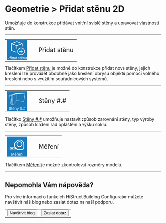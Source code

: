 
</head>


  <h1>Geometrie &gt; Přidat stěnu 2D</h1>
  <p>Umožňuje do konstrukce přidávat vnitřní svislé stěny a upravovat vlastnosti stěn.</p>

  <hr class="main"> <!-- Vodorovná čára jako oddělovač sekce -->

  <table>
    <tr>
      <td>
        <div style="position: relative; width: 64px; height: 64px;">
          <img src="img/MainInsert64x64.png" alt="MainInsert64x64.png" width="64" height="64">
          <div style="position: absolute; bottom: 0; width: 100%; background: none; color: white; font-size: 11px; text-align: center;">
            Přidat stěnu
          </div>
        </div>
      </td>
      <td style="vertical-align: middle; font-size: 20px; padding-left: 30px;">
        Přidat stěnu
      </td>
    </tr>
  </table>
  <p>Tlačítkem <u>Přidat stěnu</u> je možné do konstrukce přidat nové stěny, jejich kreslení lze provádět obdobně jako kreslení obrysu objektu pomocí volného kreslení nebo s využitím souřadnicových systémů.</p>

  <hr class="main"> <!-- Vodorovná čára jako oddělovač sekce -->

  <table>
    <tr>
      <td>
        <div style="position: relative; width: 64px; height: 64px;">
          <img src="img/WallIcon64x64.png" alt="WallIcon64x64.png" width="64" height="64">
          <div style="position: absolute; bottom: 0; width: 100%; background: none; color: white; font-size: 12px; text-align: center;">
            Stěny #.#
          </div>
        </div>
      </td>
      <td style="vertical-align: middle; font-size: 20px; padding-left: 30px;">
        Stěny #.#
      </td>
    </tr>
  </table> 
  <p>Tlačítko <u>Stěny #.#</u> umožňuje nastavit způsob zarovnání stěny, typ výroby stěny, způsob kladení řad opláštění a výšku soklu.</p>

  <hr class="main"> <!-- Vodorovná čára jako oddělovač sekce -->

  <table>
    <tr>
      <td>
        <div style="position: relative; width: 64px; height: 64px;">
          <img src="img/TapeMeasureIcon64x64.png" alt="TapeMeasureIcon64x64.png" width="64" height="64">
          <div style="position: absolute; bottom: 0; width: 100%; background: none; color: white; font-size: 12px; text-align: center;">
            Měření
          </div>
        </div>
      </td>
      <td style="vertical-align: middle; font-size: 20px; padding-left: 30px;">
        Měření
      </td>
    </tr>
  </table>
  <p>Tlačítkem <u>Měření</u> je možné zkontrolovat rozměry modelu.</p>

  <hr class="main"> <!-- Vodorovná čára jako oddělovač sekce -->

  <h2>Nepomohla Vám nápověda?</h2>
  <p>Pro více informací o funkcích HiStruct Building Configurator můžete navštívit náš blog nebo zaslat dotaz na naší podporu.</p>

  <table>
    <tr>
      <td>
        <a href="https://docs.histruct.com/cs/" target="_blank" rel="noopener noreferrer"> 
          <button class="btn">Navštívit blog</button>
        </a>
      </td>
      <td>
        <a href="mailto:support@histruct.com?subject=Dotaz na Support HiStruct">
          <button class="btn">Zaslat dotaz</button>
        </a>
      </td>
    </tr>
  </table>
